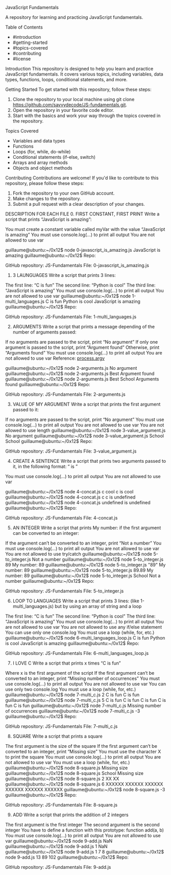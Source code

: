 JavaScript Fundamentals

A repository for learning and practicing JavaScript fundamentals.

Table of Contents

- #introduction
- #getting-started
- #topics-covered
- #contributing
- #license

Introduction
This repository is designed to help you learn and practice JavaScript fundamentals. It covers various topics, including variables, data types, functions, loops, conditional statements, and more.

Getting Started
To get started with this repository, follow these steps:

1. Clone the repository to your local machine using git clone https://github.com/savvydecode/JS-fundamentals.git.
2. Open the repository in your favorite code editor.
3. Start with the basics and work your way through the topics covered in the repository.

Topics Covered

- Variables and data types
- Functions
- Loops (for, while, do-while)
- Conditional statements (if-else, switch)
- Arrays and array methods
- Objects and object methods

Contributing
Contributions are welcome! If you'd like to contribute to this repository, please follow these steps:

1. Fork the repository to your own GitHub account.
2. Make changes to the repository.
3. Submit a pull request with a clear description of your changes.

DESCRIPTION FOR EACH FILE 0. FIRST CONSTANT, FIRST PRINT
Write a script that prints “JavaScript is amazing”:

You must create a constant variable called myVar with the value “JavaScript is amazing”
You must use console.log(...) to print all output
You are not allowed to use var

guillaume@ubuntu:~/0x12$ node 0-javascript_is_amazing.js
JavaScript is amazing
guillaume@ubuntu:~/0x12$
Repo:

GitHub repository: JS-Fundamentals
File: 0-javascript_is_amazing.js

1. 3 LAUNGUAGES
   Write a script that prints 3 lines:

The first line: “C is fun”
The second line: “Python is cool”
The third line: “JavaScript is amazing”
You must use console.log(...) to print all output
You are not allowed to use var
guillaume@ubuntu:~/0x12$ node 1-multi_languages.js
C is fun
Python is cool
JavaScript is amazing
guillaume@ubuntu:~/0x12$
Repo:

GitHub repository: JS-Fundamentals
File: 1-multi_languages.js
 
2. ARGUMENTS
Write a script that prints a message depending of the number of arguments passed:

If no arguments are passed to the script, print “No argument”
If only one argument is passed to the script, print “Argument found”
Otherwise, print “Arguments found”
You must use console.log(...) to print all output
You are not allowed to use var
Reference: [process.argv](https://nodejs.org/api/process.html#process_process_argv)

guillaume@ubuntu:~/0x12$ node 2-arguments.js 
No argument
guillaume@ubuntu:~/0x12$ node 2-arguments.js Best
Argument found
guillaume@ubuntu:~/0x12$ node 2-arguments.js Best School
Arguments found
guillaume@ubuntu:~/0x12$ 
Repo:

GitHub repository: JS-Fundamentals
File: 2-arguments.js


3. VALUE OF MY ARGUMENT
Write a script that prints the first argument passed to it:

If no arguments are passed to the script, print “No argument”
You must use console.log(...) to print all output
You are not allowed to use var
You are not allowed to use length
guillaume@ubuntu:~/0x12$ node 3-value_argument.js 
No argument
guillaume@ubuntu:~/0x12$ node 3-value_argument.js School
School
guillaume@ubuntu:~/0x12$ 
Repo:

GitHub repository: JS-Fundamentals
File: 3-value_argument.js


4. CREATE A SENTENCE
Write a script that prints two arguments passed to it, in the following format: “ is ”

You must use console.log(...) to print all output
You are not allowed to use var

guillaume@ubuntu:~/0x12$ node 4-concat.js c cool
c is cool
guillaume@ubuntu:~/0x12$ node 4-concat.js c
c is undefined
guillaume@ubuntu:~/0x12$ node 4-concat.js
undefined is undefined
guillaume@ubuntu:~/0x12$ 
Repo:

GitHub repository: JS-Fundamentals
File: 4-concat.js


5. AN INTEGER
Write a script that prints My number: <first argument converted in integer> if the first argument can be converted to an integer:

If the argument can’t be converted to an integer, print “Not a number”
You must use console.log(...) to print all output
You are not allowed to use var
You are not allowed to use try/catch
guillaume@ubuntu:~/0x12$ node 5-to_integer.js 
Not a number
guillaume@ubuntu:~/0x12$ node 5-to_integer.js 89
My number: 89
guillaume@ubuntu:~/0x12$ node 5-to_integer.js "89"
My number: 89
guillaume@ubuntu:~/0x12$ node 5-to_integer.js 89.89
My number: 89
guillaume@ubuntu:~/0x12$ node 5-to_integer.js School
Not a number
guillaume@ubuntu:~/0x12$ 
Repo:

GitHub repository: JS-Fundamentals
File: 5-to_integer.js


6. LOOP TO LANGUAGES
Write a script that prints 3 lines: (like 1-multi_languages.js) but by using an array of string and a loop

The first line: “C is fun”
The second line: “Python is cool”
The third line: “JavaScript is amazing”
You must use console.log(...) to print all output
You are not allowed to use var
You are not allowed to use any if/else statement
You can use only one console.log
You must use a loop (while, for, etc.)
guillaume@ubuntu:~/0x12$ node 6-multi_languages_loop.js 
C is fun
Python is cool
JavaScript is amazing
guillaume@ubuntu:~/0x12$ 
Repo:

GitHub repository: JS-Fundamentals
File: 6-multi_languages_loop.js


7. I LOVE C
Write a script that prints x times “C is fun”

Where x is the first argument of the script
If the first argument can’t be converted to an integer, print “Missing number of occurrences”
You must use console.log(...) to print all output
You are not allowed to use var
You can use only two console.log
You must use a loop (while, for, etc.)
guillaume@ubuntu:~/0x12$ node 7-multi_c.js 2
C is fun
C is fun
guillaume@ubuntu:~/0x12$ node 7-multi_c.js 5
C is fun
C is fun
C is fun
C is fun
C is fun
guillaume@ubuntu:~/0x12$ node 7-multi_c.js 
Missing number of occurrences
guillaume@ubuntu:~/0x12$ node 7-multi_c.js -3
guillaume@ubuntu:~/0x12$ 
Repo:

GitHub repository: JS-Fundamentals
File: 7-multi_c.js


8. SQUARE
Write a script that prints a square

The first argument is the size of the square
If the first argument can’t be converted to an integer, print “Missing size”
You must use the character X to print the square
You must use console.log(...) to print all output
You are not allowed to use var
You must use a loop (while, for, etc.)
guillaume@ubuntu:~/0x12$ node 8-square.js
Missing size
guillaume@ubuntu:~/0x12$ node 8-square.js School
Missing size
guillaume@ubuntu:~/0x12$ node 8-square.js 2
XX
XX
guillaume@ubuntu:~/0x12$ node 8-square.js 6
XXXXXX
XXXXXX
XXXXXX
XXXXXX
XXXXXX
XXXXXX
guillaume@ubuntu:~/0x12$ node 8-square.js -3
guillaume@ubuntu:~/0x12$ 
Repo:

GitHub repository: JS-Fundamentals
File: 8-square.js

9. ADD
Write a script that prints the addition of 2 integers

The first argument is the first integer
The second argument is the second integer
You have to define a function with this prototype: function add(a, b)
You must use console.log(...) to print all output
You are not allowed to use var
guillaume@ubuntu:~/0x12$ node 9-add.js 
NaN
guillaume@ubuntu:~/0x12$ node 9-add.js 1
NaN
guillaume@ubuntu:~/0x12$ node 9-add.js 1 7
8
guillaume@ubuntu:~/0x12$ node 9-add.js 13 89
102
guillaume@ubuntu:~/0x12$ 
Repo:

GitHub repository: JS-Fundamentals
File: 9-add.js
